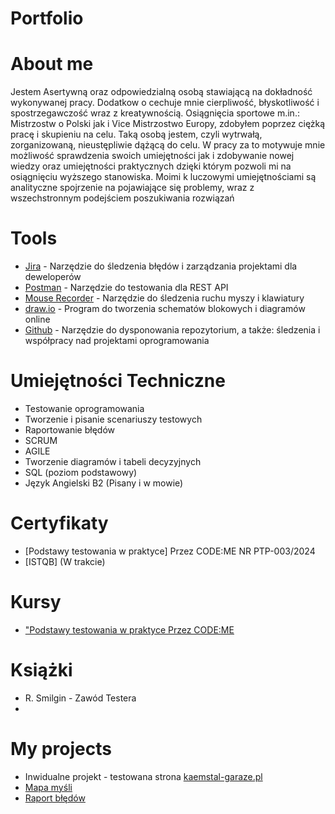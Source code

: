 # Portfolio
# About me
Jestem Asertywną oraz odpowiedzialną osobą stawiającą na dokładność wykonywanej pracy. Dodatkow o cechuje mnie cierpliwość, błyskotliwość i spostrzegawczość wraz z kreatywnością. Osiągnięcia sportowe m.in.: Mistrzostw o Polski jak i Vice Mistrzostwo Europy, zdobyłem poprzez ciężką pracę i skupieniu na celu. Taką osobą jestem, czyli wytrwałą, zorganizowaną, nieustępliwie dążącą do celu. W pracy za to motywuje mnie możliwość sprawdzenia swoich umiejętności jak i zdobywanie nowej wiedzy oraz umiejętności praktycznych dzięki którym pozwoli mi na osiągnięciu wyższego stanowiska. Moimi k luczowymi umiejętnościami są analityczne spojrzenie na pojawiające się problemy, wraz z wszechstronnym podejściem poszukiwania rozwiązań
# Tools
 - [Jira](https://www.atlassian.com/pl/software/jira) - Narzędzie do śledzenia błędów i zarządzania projektami dla deweloperów
 - [Postman](https://www.postman.com) - Narzędzie do testowania dla REST API
 - [Mouse Recorder](https://www.mouserecorder.com) - Narzędzie do śledzenia ruchu myszy i klawiatury
 - [draw.io](https://www.drawio.com) - Program do tworzenia schematów blokowych i diagramów online
 - [Github](https://github.com) - Narzędzie do dysponowania repozytorium, a także:  śledzenia i współpracy nad projektami oprogramowania
# Umiejętności Techniczne
- Testowanie oprogramowania
- Tworzenie i pisanie scenariuszy testowych
- Raportowanie błędów
- SCRUM
- AGILE
- Tworzenie diagramów i tabeli decyzyjnych
- SQL (poziom podstawowy)
- Język Angielski B2 (Pisany i w mowie) 
# Certyfikaty
- [Podstawy testowania w praktyce] Przez CODE:ME NR PTP-003/2024
- [ISTQB] (W trakcie)
# Kursy
- ["Podstawy testowania w praktyce Przez CODE:ME](https://codeme.pl/)
# Książki
- R. Smilgin - Zawód Testera
- 
# My projects
- Inwidualne projekt - testowana strona [kaemstal-garaze.pl](https://kaemstal-garaze.pl/)
- [Mapa myśli](https://drive.google.com/file/d/1FHC_NZKUSXy2wV-3AZvxjZouzNWPxxTB/view?usp=drive_link)
- [Raport błędów](https://docs.google.com/document/d/1DQpKTZnqVPnh-QA-AJi04CtuCtBltZMw/edit?usp=sharing&ouid=110919841154293780622&rtpof=true&sd=true)
